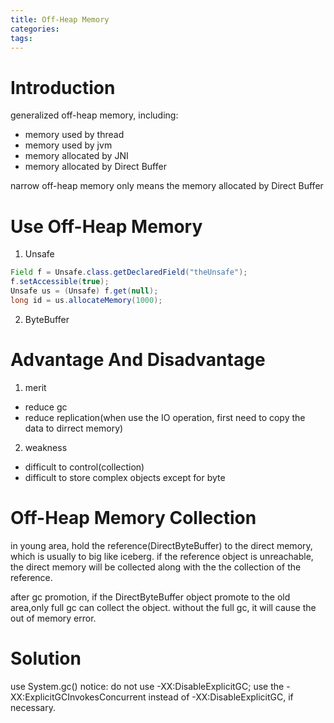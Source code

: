 ```yaml
---
title: Off-Heap Memory
categories:
tags:
---
```


# Introduction
generalized off-heap memory, including:

- memory used by thread
- memory used by jvm
- memory allocated by JNI
- memory allocated by Direct Buffer

narrow off-heap memory only means the memory allocated by Direct Buffer

# Use Off-Heap Memory
1. Unsafe
```java
Field f = Unsafe.class.getDeclaredField("theUnsafe");
f.setAccessible(true);
Unsafe us = (Unsafe) f.get(null);
long id = us.allocateMemory(1000);
```

2. ByteBuffer

# Advantage And Disadvantage
1. merit
- reduce gc
- reduce replication(when use the IO operation, first need to copy the data to dirrect memory)

2. weakness
- difficult to control(collection)
- difficult to store complex objects except for byte

# Off-Heap Memory Collection
in young area, hold the reference(DirectByteBuffer) to the direct memory, which is usually to big like iceberg. if the reference object is unreachable, the direct memory will be collected along with the the collection of the reference.

after gc promotion, if the DirectByteBuffer object promote to the old area,only full gc can collect the object. without the full gc, it will cause the out of memory error.


# Solution
use System.gc()
notice: do not use -XX:DisableExplicitGC; use the -XX:ExplicitGCInvokesConcurrent instead of -XX:DisableExplicitGC, if necessary.

